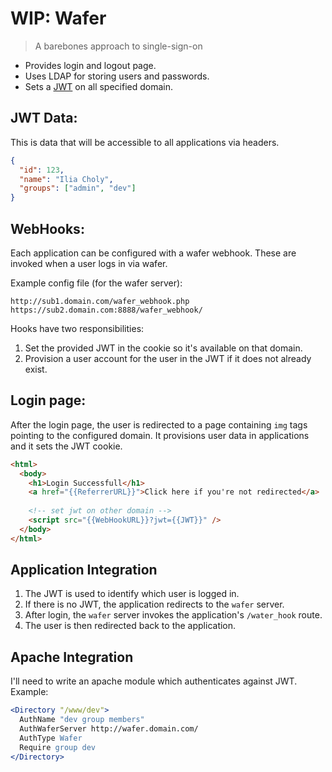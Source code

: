 # WIP: Wafer

> A barebones approach to single-sign-on

* Provides login and logout page.
* Uses LDAP for storing users and passwords.
* Sets a [JWT](http://jwt.io/) on all specified domain.

## JWT Data:

This is data that will be accessible to all applications via headers.

``` json
{
  "id": 123,
  "name": "Ilia Choly",
  "groups": ["admin", "dev"]
}
```

## WebHooks:

Each application can be configured with a wafer webhook.
These are invoked when a user logs in via wafer.

Example config file (for the wafer server):
```
http://sub1.domain.com/wafer_webhook.php
https://sub2.domain.com:8888/wafer_webhook/
```

Hooks have two responsibilities:

1. Set the provided JWT in the cookie so it's available on that domain.
2. Provision a user account for the user in the JWT if it does not already exist.

## Login page:

After the login page, the user is redirected to a page containing `img` tags pointing to the configured domain.
It provisions user data in applications and it sets the JWT cookie.


``` html
<html>
  <body>
    <h1>Login Successfull</h1>
    <a href="{{ReferrerURL}}">Click here if you're not redirected</a>
    
    <!-- set jwt on other domain -->
    <script src="{{WebHookURL}}?jwt={{JWT}}" />
  </body>
</html>
```

## Application Integration

1. The JWT is used to identify which user is logged in.
2. If there is no JWT, the application redirects to the `wafer` server.
3. After login, the `wafer` server invokes the application's `/water_hook` route.
4. The user is then redirected back to the application.

## Apache Integration

I'll need to write an apache module which authenticates against JWT. Example:

``` apache
<Directory "/www/dev">
  AuthName "dev group members"
  AuthWaferServer http://wafer.domain.com/
  AuthType Wafer
  Require group dev
</Directory>
```
